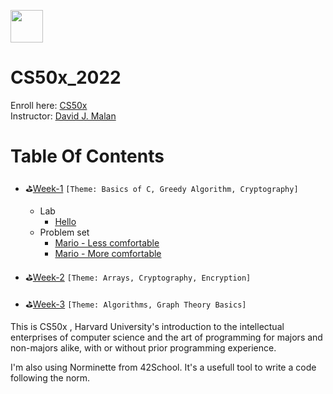 <a href="https://pll.harvard.edu/course/cs50-introduction-computer-science?delta=0"> <img src="https://pll.harvard.edu/sites/all/themes/hoc/static/images/harvard-logo-large.png" height="52">
</a>

# CS50x_2022

Enroll here: [CS50x](https://cs50.harvard.edu/x/2022/)<br/>
Instructor: [David J. Malan](https://cs.harvard.edu/malan/)

# Table Of Contents

- :golf:[Week-1](https://github.com/nogran/CS50x_2022/tree/main/week_01_c) `[Theme: Basics of C, Greedy Algorithm, Cryptography]`
	- Lab<br/>
		- [Hello](https://github.com/nogran/CS50x_2022/blob/main/week_01_c/hello.c)
	- Problem set<br/>
		- [Mario - Less comfortable](https://github.com/nogran/CS50x_2022/blob/main/week_01_c/final_projects/mario-less/mario.c)
		- [Mario - More comfortable](https://github.com/nogran/CS50x_2022/blob/main/week_01_c/final_projects/mario-more/mario.c)

- :golf:[Week-2](https://github.com/nogran/CS50x_2022/tree/main/week_02_arrays) `[Theme: Arrays, Cryptography, Encryption]`

- :golf:[Week-3](https://github.com/nogran/CS50x_2022/tree/main/week_03_algorithms) `[Theme: Algorithms, Graph Theory Basics]`

This is CS50x , Harvard University's introduction to the intellectual enterprises of computer science and the art of programming for majors and non-majors alike, with or without prior programming experience.

I'm also using Norminette from 42School. It's a usefull tool to write a code following the norm.
